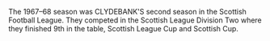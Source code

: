 The 1967–68 season was CLYDEBANK'S second season in the Scottish Football League. They competed in the Scottish League Division Two where they finished 9th in the table, Scottish League Cup and Scottish Cup.
